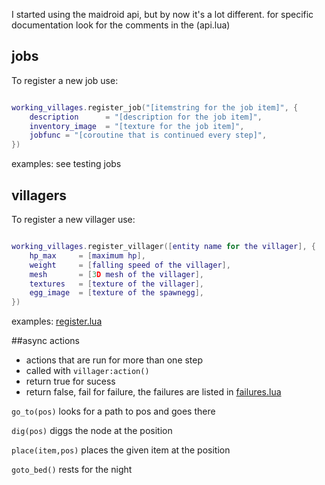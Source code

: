 I started using the maidroid api, but by now it's a lot different.
for specific documentation look for the comments in the (api.lua)

## jobs

To register a new job use:
```lua

working_villages.register_job("[itemstring for the job item]", {
	description      = "[description for the job item]",
	inventory_image  = "[texture for the job item]",
	jobfunc = "[coroutine that is continued every step]",
})
```

examples: see testing jobs

## villagers

To register a new villager use:
```lua

working_villages.register_villager([entity name for the villager], {
	hp_max     = [maximum hp],
	weight     = [falling speed of the villager],
	mesh       = [3D mesh of the villager],
	textures   = [texture of the villager],
	egg_image  = [texture of the spawnegg],
})
```

examples: [register.lua](register.lua)

##async actions

* actions that are run for more than one step
* called with `villager:action()`
* return true for sucess
* return false, fail for failure, the failures are listed in [failures.lua](failures.lua)

`go_to(pos)`
looks for a path to pos and goes there

`dig(pos)`
diggs the node at the position

`place(item,pos)`
places the given item at the position

`goto_bed()`
rests for the night
